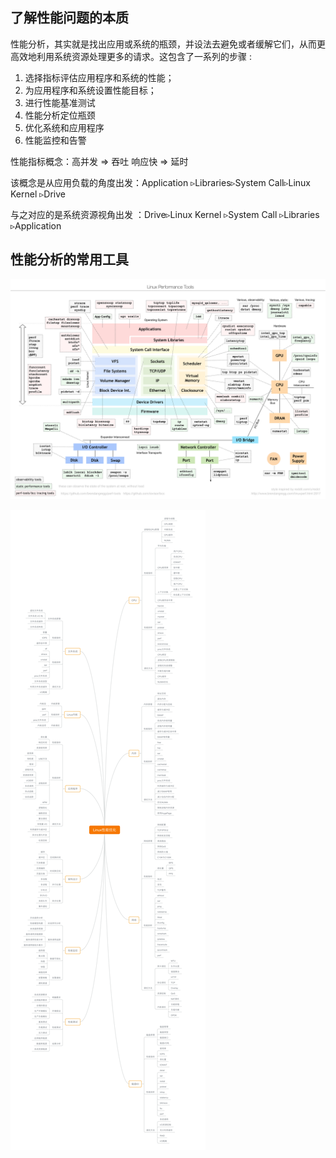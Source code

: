 ## 了解性能问题的本质

性能分析，其实就是找出应用或系统的瓶颈，并设法去避免或者缓解它们，从而更高效地利用系统资源处理更多的请求。这包含了一系列的步骤 : 

1. 选择指标评估应用程序和系统的性能；
2. 为应用程序和系统设置性能目标；
3. 进行性能基准测试
4. 性能分析定位瓶颈
5. 优化系统和应用程序
6. 性能监控和告警

性能指标概念：高并发 => 吞吐 响应快 => 延时

该概念是从应用负载的角度出发：Application ▹Libraries▹System Call▹Linux Kernel ▹Drive

与之对应的是系统资源视角出发 ：Drive▹Linux Kernel ▹System Call ▹Libraries ▹Application

## 性能分析的常用工具

![img](01_性能指标.assets/9ee6c1c5d88b0468af1a3280865a6b7a.png)



![img](01_性能指标.assets/0faf56cd9521e665f739b03dd04470ba.png)